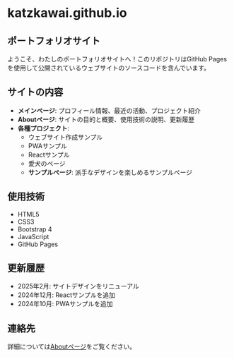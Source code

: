 # katzkawai.github.io

## ポートフォリオサイト

ようこそ、わたしのポートフォリオサイトへ！このリポジトリはGitHub Pagesを使用して公開されているウェブサイトのソースコードを含んでいます。

## サイトの内容

- **メインページ**: プロフィール情報、最近の活動、プロジェクト紹介
- **Aboutページ**: サイトの目的と概要、使用技術の説明、更新履歴
- **各種プロジェクト**:
  - ウェブサイト作成サンプル
  - PWAサンプル
  - Reactサンプル
  - 愛犬のページ
  - **サンプルページ**: 派手なデザインを楽しめるサンプルページ

## 使用技術

- HTML5
- CSS3
- Bootstrap 4
- JavaScript
- GitHub Pages

## 更新履歴

- 2025年2月: サイトデザインをリニューアル
- 2024年12月: Reactサンプルを追加
- 2024年10月: PWAサンプルを追加

## 連絡先

詳細については[Aboutページ](about.html)をご覧ください。
